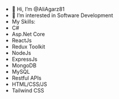 - 👋 Hi, I’m @AliAgarz81
- 👀 I’m interested in Software Development
- My Skills:
- C#
- Asp.Net Core
- ReactJs
- Redux Toolkit
- NodeJs
- ExpressJs
- MongoDB
- MySQL
- Restful APIs
- HTML/CSS/JS
- Tailwind CSS

